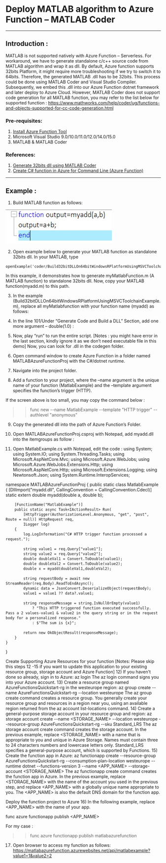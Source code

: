 # Deploy MATLAB algorithm to Azure Function – MATLAB Coder

---

## Introduction :

MATLAB is not supported natively with Azure Function – Serverless. For workaround, we have to generate standalone c/c++ source code from MATLAB algorithm and wrap it as dll. 
By default, Azure function supports 32bits Platform, it might require more troubleshooting if we try to switch it to 64bits. Therefore, the generated MATLAB .dll has to be 32bits. This process could be done using MATLAB Coder and Visual Studio Compiler. Subsequently, we embed this .dll into our Azure Function dotnet framework and later deploy to Azure Cloud. However, MATLAB Coder does not support code generation for all MATLAB function, you may refer to the list below for supported function :
https://www.mathworks.com/help/coder/ug/functions-and-objects-supported-for-cc-code-generation.html

### Pre-requisites:
1) [Install Azure Function Tool](https://docs.microsoft.com/en-us/azure/azure-functions/functions-run-local?tabs=windows%2Ccsharp%2Cbash#v2)
2)	Microsoft Visual Studio 9.0/10.0/11.0/12.0/14.0/15.0
3)	MATLAB & MATLAB Coder

### References:
1)	[Generate 32bits dll using MATLAB Coder](https://www.mathworks.com/help/coder/ug/build-32-bit-dll-on-64-bit-windows-platform-using-msvc-toolchain.html)
2)	[Create C# function in Azure for Command Line (Azure Function)](https://docs.microsoft.com/en-us/azure/azure-functions/create-first-function-cli-csharp?tabs=azure-cli%2Cbrowser)

---

## Example :
1)	Build MATLAB function as follows:

![Searcher 1](img/s1_01.jpg)
 

2)	Open example below to generate your MATLAB function as standalone 32bits dll.
In your MATLAB, type 
```
openExample('coder/Build32bitDLLOn64bitWindowsRPlatformUsingMSVCToolchainExample')
```
In this example, it demonstrates how to generate myMatlabFunction.m (A MATLAB function) to standalone 32bits dll. Now, copy your MATLAB function(myadd.m) to this path.


 
3)	In the example (Build32bitDLLOn64bitWindowsRPlatformUsingMSVCToolchainExample.m), replace all myMatlabfunction with your function name (myadd) as follows:

 

4)	In the line 101/Under “Generate Code and Build a DLL” Section, add one more argument – double(1.0) :
 
5)	Now, play “run” to run the entire script.
[Notes : you might have error in the last section, kindly ignore it as we don’t need executable file in this demo]
Now, you can look for .dll in the codegen folder.
 
6)	Open command window to create Azure Function in a folder named MATLABAzureFunctionProj with the C#/dotnet runtime.
 
7)	Navigate into the project folder.
 

8)	Add a function to your project, where the –name argument is the unique name of your function (MatlabExample) and the –template argument specifies the function’s trigger (HTTP).

 

If the screen above is too small, you may copy the command below :
>> func new --name MatlabExample --template "HTTP trigger" --authlevel "anonymous"


9)	Copy the generated dll into the path of Azure Function’s Folder.
 
10)	Open MATLABAzureFunctionProj.csproj with Notepad, add myadd.dll into the itemgroups as follow :
 


11)	Open MatlabExample.cs with Notepad, edit the code :
using System;
using System.IO;
using System.Threading.Tasks;
using Microsoft.AspNetCore.Mvc;
using Microsoft.Azure.WebJobs;
using Microsoft.Azure.WebJobs.Extensions.Http;
using Microsoft.AspNetCore.Http;
using Microsoft.Extensions.Logging;
using Newtonsoft.Json;
using System.Runtime.InteropServices;

namespace MATLABAzureFunctionProj
{
    public static class MatlabExample
    {
		[DllImport("myadd.dll", CallingConvention = CallingConvention.Cdecl)]
        static extern double myadd(double a, double b);
		
        [FunctionName("MatlabExample")]
        public static async Task<IActionResult> Run(
            [HttpTrigger(AuthorizationLevel.Anonymous, "get", "post", Route = null)] HttpRequest req,
            ILogger log)
        {
            log.LogInformation("C# HTTP trigger function processed a request.");

            string value1 = req.Query["value1"];
			string value2 = req.Query["value2"];
			double doubleVal1 = Convert.ToDouble(value1);
			double doubleVal2 = Convert.ToDouble(value2);
			double x = myadd(doubleVal1,doubleVal2);

            string requestBody = await new StreamReader(req.Body).ReadToEndAsync();
            dynamic data = JsonConvert.DeserializeObject(requestBody);
            value1 = value1 ?? data?.value1;

            string responseMessage = string.IsNullOrEmpty(value1)
                ? "This HTTP triggered function executed successfully. Pass a 2 values-value1 & value2 in the query string or in the request body for a personalized response."
                : $"The sum is {x}";

            return new OkObjectResult(responseMessage);
        }
    }
}


Create Supporting Azure Resources for your function
[Notes: Please skip this steps 12 -15 if you want to update this application to your existing resource group, storage account and Azure Function]
12)	If you haven't done so already, sign in to Azure:
	az login
The az login command signs you into your Azure account.
13)	Create a resource group named AzureFunctionsQuickstart-rg in the westeurope region:
	az group create --name AzureFunctionsQuickstart-rg --location westeurope
The az group create command creates a resource group. You generally create your resource group and resources in a region near you, using an available region returned from the az account list-locations command.
14)	Create a general-purpose storage account in your resource group and region:
az storage account create --name <STORAGE_NAME> --location westeurope --resource-group AzureFunctionsQuickstart-rg --sku Standard_LRS
The az storage account create command creates the storage account.
In the previous example, replace <STORAGE_NAME> with a name that is appropriate to you and unique in Azure Storage. Names must contain three to 24 characters numbers and lowercase letters only. Standard_LRS specifies a general-purpose account, which is supported by Functions.
15)	Create the function app in Azure:
az functionapp create --resource-group AzureFunctionsQuickstart-rg --consumption-plan-location westeurope --runtime dotnet --functions-version 3 --name <APP_NAME> --storage-account <STORAGE_NAME>
The az functionapp create command creates the function app in Azure.
In the previous example, replace <STORAGE_NAME> with the name of the account you used in the previous step, and replace <APP_NAME> with a globally unique name appropriate to you. The <APP_NAME> is also the default DNS domain for the function app.

Deploy the function project to Azure
16)	 In the following example, replace <APP_NAME> with the name of your app.

func azure functionapp publish <APP_NAME>

For my case :

 
>> func azure functionapp publish matlabazurefunction
17)	Open browser to access my function as follows:
https://matlabazurefunction.azurewebsites.net/api/matlabexample?value1=1&value2=2




